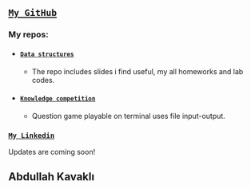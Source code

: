 

## [**`My GitHub`**](https://github.com/abdullahkavakli)

### My repos:

- #### [`Data structures`](https://github.com/abdullahkavakli/data-structures)
    - The repo includes slides i find useful, my all homeworks and lab codes.

- #### [`Knowledge competition`](https://github.com/abdullahkavakli/Knowledge-competition)
  - Question game playable on terminal uses file input-output.

### [`My Linkedin`](https://www.linkedin.com/in/abdullahkavakli/)

Updates are coming soon!

## **Abdullah Kavaklı**

